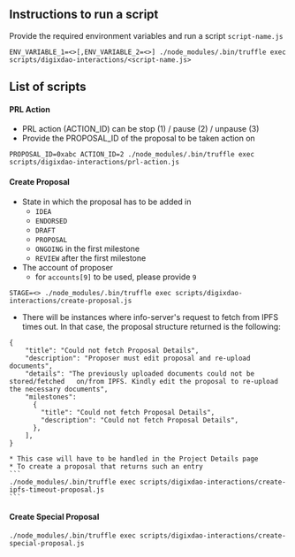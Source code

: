 ## Instructions to run a script
Provide the required environment variables and run a script `script-name.js`
```
ENV_VARIABLE_1=<>[,ENV_VARIABLE_2=<>] ./node_modules/.bin/truffle exec scripts/digixdao-interactions/<script-name.js>
```

## List of scripts
#### PRL Action
* PRL action (ACTION_ID) can be stop (1) / pause (2) / unpause (3)
* Provide the PROPOSAL_ID of the proposal to be taken action on
```
PROPOSAL_ID=0xabc ACTION_ID=2 ./node_modules/.bin/truffle exec scripts/digixdao-interactions/prl-action.js
```

#### Create Proposal
* State in which the proposal has to be added in
    * `IDEA`
    * `ENDORSED`
    * `DRAFT`
    * `PROPOSAL`
    * `ONGOING` in the first milestone
    * `REVIEW` after the first milestone
* The account of proposer
    * for `accounts[9]` to be used, please provide `9`
```
STAGE=<> ./node_modules/.bin/truffle exec scripts/digixdao-interactions/create-proposal.js
```
* There will be instances where info-server's request to fetch from IPFS times out. In that case, the proposal structure returned is the following:
```
{
    "title": "Could not fetch Proposal Details",
    "description": "Proposer must edit proposal and re-upload documents",
    "details": "The previously uploaded documents could not be stored/fetched   on/from IPFS. Kindly edit the proposal to re-upload the necessary documents",
    "milestones":
      {
        "title": "Could not fetch Proposal Details",
        "description": "Could not fetch Proposal Details",
      },
    ],
}
```
    * This case will have to be handled in the Project Details page
    * To create a proposal that returns such an entry
    ```
    ./node_modules/.bin/truffle exec scripts/digixdao-interactions/create-ipfs-timeout-proposal.js
    ```

#### Create Special Proposal
```
./node_modules/.bin/truffle exec scripts/digixdao-interactions/create-special-proposal.js
```
